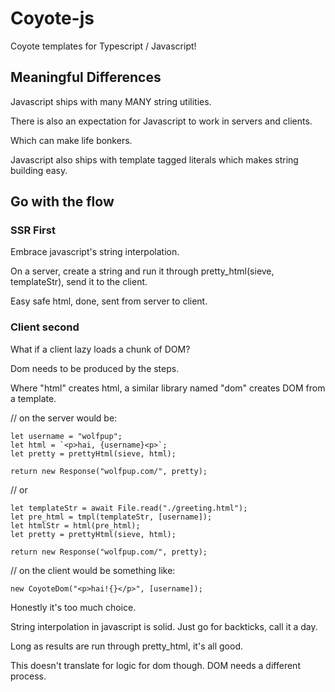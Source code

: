 # Coyote-js

Coyote templates for Typescript / Javascript!

## Meaningful Differences

Javascript ships with many MANY string utilities.

There is also an expectation for Javascript to work in servers and clients.

Which can make life bonkers.

Javascript also ships with template tagged literals which makes string building easy.

## Go with the flow

### SSR First

Embrace javascript's string interpolation.

On a server, create a string and run it through pretty_html(sieve, templateStr), send it to the client.

Easy safe html, done, sent from server to client.

### Client second

What if a client lazy loads a chunk of DOM?

Dom needs to be produced by the steps.

Where "html" creates html, a similar library named "dom" creates DOM from a template.

// on the server would be:
```TS
let username = "wolfpup";
let html = `<p>hai, {username}<p>`;
let pretty = prettyHtml(sieve, html);

return new Response("wolfpup.com/", pretty);
```
// or
```TS
let templateStr = await File.read("./greeting.html");
let pre_html = tmpl(templateStr, [username]);
let htmlStr = html(pre_html);
let pretty = prettyHtml(sieve, html);

return new Response("wolfpup.com/", pretty);
```


// on the client would be something like:
```TS
new CoyoteDom("<p>hai!{}</p>", [username]);
```

Honestly it's too much choice.

String interpolation in javascript is solid. Just go for backticks, call it a day.

Long as results are run through pretty_html, it's all good.

This doesn't translate for logic for dom though.
DOM needs a different process.